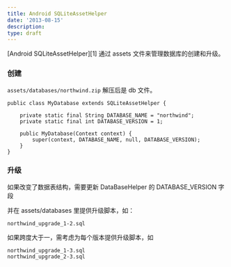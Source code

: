 ```yaml
---
title: Android SQLiteAssetHelper
date: '2013-08-15'
description:
type: draft
---
```


[Android SQLiteAssetHelper][1] 通过 assets 文件来管理数据库的创建和升级。

### 创建

`assets/databases/northwind.zip` 解压后是 db 文件。

    public class MyDatabase extends SQLiteAssetHelper {
    
        private static final String DATABASE_NAME = "northwind";
        private static final int DATABASE_VERSION = 1;
    
        public MyDatabase(Context context) {
            super(context, DATABASE_NAME, null, DATABASE_VERSION);  
        }
    }

### 升级

如果改变了数据表结构，需要更新 DataBaseHelper 的 DATABASE_VERSION 字段

并在 assets/databases 里提供升级脚本，如：

	northwind_upgrade_1-2.sql

如果跨度大于一，需考虑为每个版本提供升级脚本，如

	northwind_upgrade_1-3.sql
	northwind_upgrade_2-3.sql


